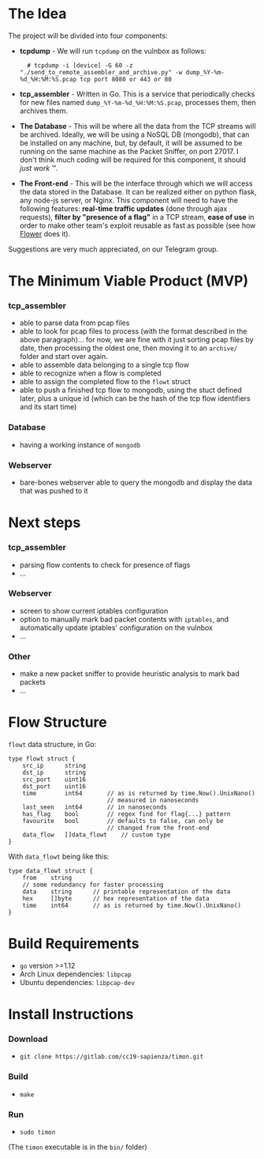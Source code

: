 # The Idea

The project will be divided into four components:

* **tcpdump** - We will run `tcpdump` on the vulnbox as follows:
    
        # tcpdump -i [device] -G 60 -z "./send_to_remote_assembler_and_archive.py" -w dump_%Y-%m-%d_%H:%M:%S.pcap tcp port 8080 or 443 or 80

* **tcp_assembler** - Written in Go. This is a service that periodically checks for new files named `dump_%Y-%m-%d_%H:%M:%S.pcap`, processes them, then archives them.
* **The Database** - This will be where all the data from the TCP streams will be archived. Ideally, we will be using a NoSQL DB (mongodb), that can be installed on any machine, but, by default, it will be assumed to be running on the same machine as the Packet Sniffer, on port 27017. I don't think much coding will be required for this component, it should *just work* ™.
* **The Front-end** - This will be the interface through which we will access the data stored in the Database. It can be realized either on python flask, any node-js server, or Nginx. This component will need to have the following features: **real-time traffic updates** (done through ajax requests), **filter by "presence of a flag"** in a TCP stream, **ease of use** in order to make other team's exploit reusable as fast as possible (see how [Flower](https://github.com/secgroup/flower) does it).

Suggestions are very much appreciated, on our Telegram group.

# The Minimum Viable Product (MVP)

### tcp_assembler
* able to parse data from pcap files
* able to look for pcap files to process (with the format described in the above paragraph)... for now, we are fine with it just sorting pcap files by date, then processing the oldest one, then moving it to an `archive/` folder and start over again.
* able to assemble data belonging to a single tcp flow
* able to recognize when a flow is completed
* able to assign the completed flow to the `flowt` struct
* able to push a finished tcp flow to mongodb, using the stuct defined later, plus a unique id (which can be the hash of the tcp flow identifiers and its start time)

### Database
* having a working instance of `mongodb`

### Webserver
* bare-bones webserver able to query the mongodb and display the data that was pushed to it

# Next steps

### tcp_assembler
* parsing flow contents to check for presence of flags
* ... 

### Webserver
* screen to show current iptables configuration
* option to manually mark bad packet contents with `iptables`, and automatically update iptables' configuration on the vulnbox
* ...


### Other
* make a new packet sniffer to provide heuristic analysis to mark bad packets
* ...

# Flow Structure
`flowt` data structure, in Go:

    type flowt struct {
        src_ip      string
        dst_ip      string
        src_port    uint16
        dst_port    uint16
        time        int64       // as is returned by time.Now().UnixNano()
                                // measured in nanoseconds
        last_seen   int64       // in nanoseconds
        has_flag    bool        // regex find for flag{...} pattern
        favourite   bool        // defaults to false, can only be
                                // changed from the front-end
        data_flow   []data_flowt    // custom type
    }

With `data_flowt` being like this:

    type data_flowt struct {
        from    string
        // some redundancy for faster processing
        data    string      // printable representation of the data
        hex     []byte      // hex representation of the data
        time    int64       // as is returned by time.Now().UnixNano()
    }


# Build Requirements

* `go` version >=1.12
* Arch Linux dependencies: `libpcap`
* Ubuntu dependencies: `libpcap-dev`

# Install Instructions

### Download
* `git clone https://gitlab.com/cc19-sapienza/timon.git`

### Build
* `make`

### Run
* `sudo timon`

(The `timon` executable is in the `bin/` folder)
